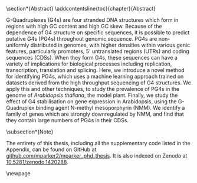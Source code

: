 \section*{Abstract} 
\addcontentsline{toc}{chapter}{Abstract}

G-Quadruplexes (G4s) are four stranded DNA structures which form in regions with high GC content and high GC skew. Because of the dependence of G4 structure on specific sequences, it is possible to predict putative G4s (PG4s) throughout genomic sequence. PG4s are non-uniformly distributed in genomes, with higher densities within various genic features, particularly promoters, 5' untranslated regions (UTRs) and coding sequences (CDSs). When they form G4s, these sequences can have a variety of implications for biological processes including replication, transcription, translation and splicing. Here, we introduce a novel method for identifying PG4s, which uses a machine learning approach trained on datasets derived from the high throughput sequencing of G4 structures. We apply this and other techniques, to study the prevalence of PG4s in the genome of *Arabidopsis thaliana*, the model plant. Finally, we study the effect of G4 stabilisation on gene expression in Arabidopsis, using the G-Quadruplex binding agent N-methyl mesoporphyrin (NMM). We identify a family of genes which are strongly downregulated by NMM, and find that they contain large numbers of PG4s in their CDSs.

\subsection*{Note}

The entirety of this thesis, including all the supplementary code listed in the Appendix, can be found on GitHub at [github.com/mparker2/mparker_phd_thesis](https://www.github.com/mparker2/mparker_phd_thesis). It is also indexed on Zenodo at [10.5281/zenodo.1420288](https://www.doi.org/10.5281/zenodo.1420288).

\newpage